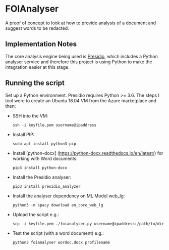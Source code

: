 # FOIAnalyser

A proof of concept to look at how to provide analysis of a document and suggest words to be redacted.

## Implementation Notes

The core analysis engine being used is [Presidio](https://github.com/microsoft/presidio), which includes a Python analyser service and therefore this project is using Python to make the integration easier at this stage.

## Running the script

Set up a Python environment. Presidio requires Python >= 3.6. The steps I tool were to create an Ubuntu 18.04 VM from the Azure marketplace and then:

- SSH into the VM:

    `ssh -i keyfile.pem username@ipaddress`

- Install PIP:

    `sudo apt install python3-pip`

- Install [python-docx] (https://python-docx.readthedocs.io/en/latest/) for working with Word documents:

    `pip3 install python-docx`

- Install the Presidio analyser:

    `pip3 install presidio_analyzer`

- Install the analyser dependency on ML Model web_lg:

    `python3 -m spacy download en_core_web_lg`

- Upload the script e.g.:

    `scp -i keyfile.pem ./foianalyser.py username@ipaddress:/path/to/dir`

- Test the script (with a word document) e.g.:

    `python3 foianalyser wordoc.docx profilename`